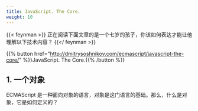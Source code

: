 ```yaml
---
title: JavaScript. The Core.
weight: 10
---
```


{{< feynman >}}
正在阅读下面文章的是一个七岁的孩子，你该如何表达才能让他理解以下技术内容？
{{</ feynman >}}

{{% button href="http://dmitrysoshnikov.com/ecmascript/javascript-the-core/" %}}JavaScript. The Core.{{% /button %}}

## 1. 一个对象

ECMAScript 是一种面向对象的语言，对象是这门语言的基础。那么，什么是对象，它是如何定义的？